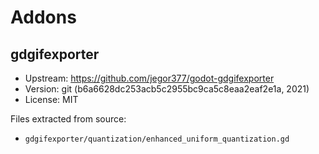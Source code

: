 # Addons

## gdgifexporter

- Upstream: https://github.com/jegor377/godot-gdgifexporter
- Version: git (b6a6628dc253acb5c2955bc9ca5c8eaa2eaf2e1a, 2021)
- License: MIT

Files extracted from source:
- `gdgifexporter/quantization/enhanced_uniform_quantization.gd`